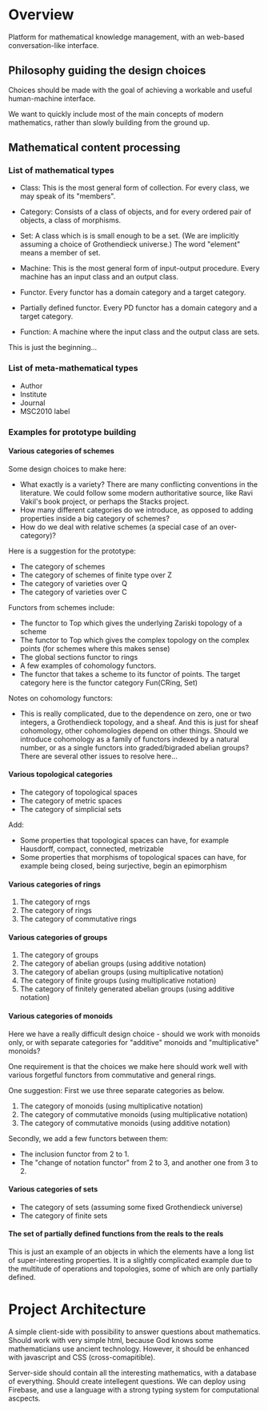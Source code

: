 
# Overview

Platform for mathematical knowledge management, with an web-based conversation-like interface. 

## Philosophy guiding the design choices

Choices should be made with the goal of achieving a workable and useful human-machine interface.

We want to quickly include most of the main concepts of modern mathematics, rather than slowly building from the ground up.

## Mathematical content processing

### List of mathematical types

- Class: This is the most general form of collection. For every class, we may speak of its "members".
- Category: Consists of a class of objects, and for every ordered pair of objects, a class of morphisms.
- Set: A class which is is small enough to be a set. (We are implicitly assuming a choice of Grothendieck universe.) The word "element" means a member of set.

- Machine: This is the most general form of input-output procedure. Every machine has an input class and an output class.
- Functor. Every functor has a domain category and a target category. 
- Partially defined functor. Every PD functor has a domain category and a target category.
- Function: A machine where the input class and the output class are sets.


This is just the beginning...


### List of meta-mathematical types

- Author
- Institute
- Journal
- MSC2010 label


### Examples for prototype building

#### Various categories of schemes

Some design choices to make here:

- What exactly is a variety? There are many conflicting conventions in the literature. We could follow some modern authoritative source, like Ravi Vakil's book project, or perhaps the Stacks project.
- How many different categories do we introduce, as opposed to adding properties inside a big category of schemes? 
- How do we deal with relative schemes (a special case of an over-category)?

Here is a suggestion for the prototype:

- The category of schemes
- The category of schemes of finite type over Z
- The category of varieties over Q
- The category of varieties over C

Functors from schemes include:

- The functor to Top which gives the underlying Zariski topology of a scheme
- The functor to Top which gives the complex topology on the complex points (for schemes where this makes sense)
- The global sections functor to rings
- A few examples of cohomology functors. 
- The functor that takes a scheme to its functor of points. The target category here is the functor category Fun(CRing, Set)

Notes on cohomology functors:
- This is really complicated, due to the dependence on zero, one or two integers, a Grothendieck topology, and a sheaf. And this is just for sheaf cohomology, other cohomologies depend on other things. Should we introduce cohomology as a family of functors indexed by a natural number, or as a single functors into graded/bigraded abelian groups? There are several other issues to resolve here...

#### Various topological categories

- The category of topological spaces
- The category of metric spaces
- The category of simplicial sets


Add:
- Some properties that topological spaces can have, for example Hausdorff, compact, connected, metrizable
- Some properties that morphisms of topological spaces can have, for example being closed, being surjective, begin an epimorphism

#### Various categories of rings

1. The category of rngs
2. The category of rings
3. The category of commutative rings


#### Various categories of groups

1. The category of groups
2. The category of abelian groups (using additive notation)
3. The category of abelian groups (using multiplicative notation)
4. The category of finite groups (using multiplicative notation)
5. The category of finitely generated abelian groups (using additive notation)



#### Various categories of monoids

Here we have a really difficult design choice - should we work with monoids only, or with separate categories for "additive" monoids and "multiplicative" monoids?

One requirement is that the choices we make here should work well with various forgetful functors from commutative and general rings.

One suggestion: First we use three separate categories as below. 

1. The category of monoids (using multiplicative notation)
2. The category of commutative monoids (using multiplicative notation)
3. The category of commutative monoids (using additive notation)

Secondly, we add a few functors between them:

- The inclusion functor from 2 to 1.
- The "change of notation functor" from 2 to 3, and another one from 3 to 2.


#### Various categories of sets

- The category of sets (assuming some fixed Grothendieck universe)
- The category of finite sets


#### The set of partially defined functions from the reals to the reals

This is just an example of an objects in which the elements have a long list of super-interesting properties. It is a slightly complicated example due to the multitude of operations and topologies, some of which are only partially defined.

# Project Architecture

A simple client-side with possibility to answer questions about mathematics. Should work with very simple html, because God knows some mathematicians use ancient technology. However, it should be enhanced with javascript and CSS (cross-comapitible).  

Server-side should contain all the interesting mathematics, with a database of everything. Should create intellegent questions. We can deploy using Firebase, and use a language with a strong typing system for computational ascpects.

